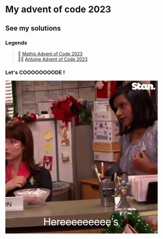 # My advent of code 2023
## See my solutions 

### Legends
> 🎁 [Mathis Advent of Code 2023](https://github.com/RealDragonMA/Advent-of-code-2023)\
> 🧑‍🎄 [Antoine Advent of Code 2023](https://github.com/Antoine256/advent-of-code-2023)


### Let's COOOOOOOODE !
![Exemple de GIF](scott.gif)